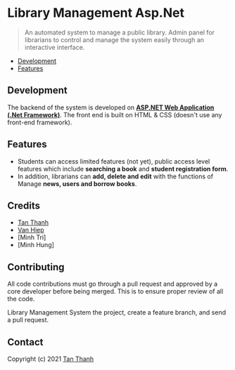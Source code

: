 # Library Management Asp.Net

> An automated system to manage a public library. Admin panel for librarians to control and manage the system easily through an interactive interface.

 + [Development](#development)
 + [Features](#features)

## Development

The backend of the system is developed on **[ASP.NET Web Application (.Net Framework)](https://dotnet.microsoft.com/apps/aspnet)**. The front end is built on HTML & CSS (doesn't use any front-end framework).

## Features

 + Students can access limited features (not yet), public access level features which include **searching a book** and **student registration form**.
 + In addition, librarians can **add, delete and edit** with the functions of Manage **news, users and borrow books**.

## Credits

- [Tan Thanh](https://github.com/tanthanhdev)
- [Van Hiep](https://github.com/vanhiep6518)
- [Minh Tri]
- [Minh Hung]

Contributing
------------
All code contributions must go through a pull request and approved by a core developer before being merged.
This is to ensure proper review of all the code.

Library Management System the project, create a feature branch, and send a pull request.

Contact
-------
Copyright (c) 2021 [Tan Thanh](https://github.com/tanthanhdev)
